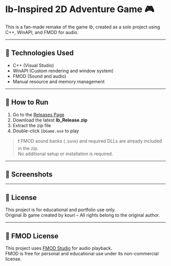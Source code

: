 # Ib-Inspired 2D Adventure Game 🎮

This is a fan-made remake of the game *Ib*, created as a solo project using C++, WinAPI, and FMOD for audio.

---

## 🔧 Technologies Used
- C++ (Visual Studio)
- WinAPI (Custom rendering and window system)
- FMOD (Sound and audio)
- Manual resource and memory management

---

## 🚀 How to Run
1. Go to the [Releases Page](https://github.com/gee-kim/Ib_ReleaseVersion/releases)
2. Download the latest **Ib_Release.zip**
3. Extract the zip file
4. Double-click `IbGame.exe` to play

> ❗ FMOD sound banks (`.bank`) and required DLLs are already included in the zip.  
> No additional setup or installation is required.

---

## 📸 Screenshots


---

## 📜 License
This project is for educational and portfolio use only.  
Original *Ib* game created by kouri – All rights belong to the original author.

---

## 🎵 FMOD License
This project uses [FMOD Studio](https://www.fmod.com/) for audio playback.  
FMOD is free for personal and educational use under its non-commercial license.

